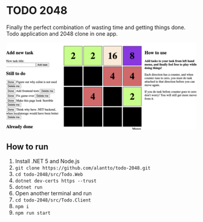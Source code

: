 # TODO 2048

Finally the perfect combination of wasting time and getting things done. Todo application and 2048 clone in one app.

![App in action](./demo.png "App demo")

## How to run

1. Install .NET 5 and Node.js
1. `git clone https://github.com/alantto/todo-2048.git`
1. `cd todo-2048/src/Todo.Web`
1. `dotnet dev-certs https --trust`
1. `dotnet run`
1. Open another terminal and run 
1. `cd todo-2048/src/Todo.Client`
1. `npm i`
1. `npm run start`

